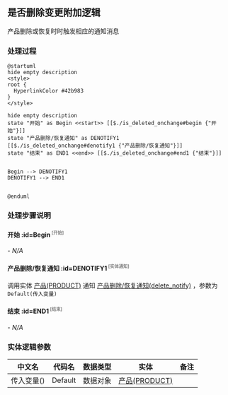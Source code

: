 ## 是否删除变更附加逻辑 <!-- {docsify-ignore-all} -->

   产品删除或恢复时时触发相应的通知消息

### 处理过程

```plantuml
@startuml
hide empty description
<style>
root {
  HyperlinkColor #42b983
}
</style>

hide empty description
state "开始" as Begin <<start>> [[$./is_deleted_onchange#begin {"开始"}]]
state "产品删除/恢复通知" as DENOTIFY1  [[$./is_deleted_onchange#denotify1 {"产品删除/恢复通知"}]]
state "结束" as END1 <<end>> [[$./is_deleted_onchange#end1 {"结束"}]]


Begin --> DENOTIFY1
DENOTIFY1 --> END1


@enduml
```


### 处理步骤说明

#### 开始 :id=Begin<sup class="footnote-symbol"> <font color=gray size=1>[开始]</font></sup>



*- N/A*
#### 产品删除/恢复通知 :id=DENOTIFY1<sup class="footnote-symbol"> <font color=gray size=1>[实体通知]</font></sup>



调用实体 [产品(PRODUCT)](module/ProdMgmt/product.md) 通知 [产品删除/恢复通知(delete_notify)](module/ProdMgmt/product/notify/delete_notify) ，参数为`Default(传入变量)`
#### 结束 :id=END1<sup class="footnote-symbol"> <font color=gray size=1>[结束]</font></sup>



*- N/A*



### 实体逻辑参数

|    中文名   |    代码名    |  数据类型    |  实体   |备注 |
| --------| --------| -------- | -------- | --------   |
|传入变量(<i class="fa fa-check"/></i>)|Default|数据对象|[产品(PRODUCT)](module/ProdMgmt/product.md)||
